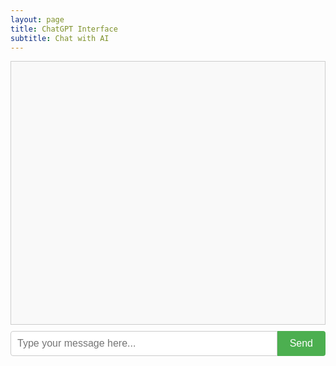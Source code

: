 ```yaml
---
layout: page
title: ChatGPT Interface
subtitle: Chat with AI
---
```


<div id="chat-container"></div>
<div id="input-container">
    <input type="text" id="user-input" placeholder="Type your message here...">
    <button id="send-button">Send</button>
</div>
<div id="status"></div>

<style>
    #chat-container {
        border: 1px solid #ccc;
        height: 400px;
        overflow-y: scroll;
        padding: 10px;
        margin-bottom: 10px;
        background-color: #f9f9f9;
    }
    #input-container {
        display: flex;
        margin-bottom: 10px;
    }
    #user-input {
        flex-grow: 1;
        padding: 10px;
        font-size: 16px;
        border: 1px solid #ccc;
        border-radius: 4px 0 0 4px;
    }
    #send-button {
        padding: 10px 20px;
        font-size: 16px;
        background-color: #4CAF50;
        color: white;
        border: none;
        border-radius: 0 4px 4px 0;
        cursor: pointer;
    }
    #send-button:hover {
        background-color: #45a049;
    }
    .message {
        margin-bottom: 10px;
        padding: 10px;
        border-radius: 4px;
    }
    .user-message {
        background-color: #e1f5fe;
        text-align: right;
    }
    .ai-message {
        background-color: #f0f4c3;
    }
    #status {
        color: #888;
        font-style: italic;
    }
</style>

<script src="https://cdnjs.cloudflare.com/ajax/libs/axios/0.21.1/axios.min.js"></script>
<script>
document.addEventListener('DOMContentLoaded', (event) => {
    const chatContainer = document.getElementById('chat-container');
    const userInput = document.getElementById('user-input');
    const sendButton = document.getElementById('send-button');
    const statusDiv = document.getElementById('status');

    const API_KEY = 'your-api-key-here'; // Replace with your actual API key
    const API_URL = 'https://api.openai.com/v1/chat/completions';

    function addMessage(sender, message) {
        const messageElement = document.createElement('div');
        messageElement.className = `message ${sender.toLowerCase()}-message`;
        messageElement.textContent = message;
        chatContainer.appendChild(messageElement);
        chatContainer.scrollTop = chatContainer.scrollHeight;
    }

    async function sendMessage() {
        const message = userInput.value.trim();
        if (message) {
            addMessage('user', message);
            userInput.value = '';
            statusDiv.textContent = 'ChatGPT is thinking...';

            try {
                const response = await axios.post(API_URL, {
                    model: 'gpt-3.5-turbo',
                    messages: [{ role: 'user', content: message }]
                }, {
                    headers: {
                        'Authorization': `Bearer ${API_KEY}`,
                        'Content-Type': 'application/json'
                    }
                });

                const reply = response.data.choices[0].message.content;
                addMessage('ai', reply);
                statusDiv.textContent = '';
            } catch (error) {
                console.error('Error:', error);
                statusDiv.textContent = 'Failed to get a response from ChatGPT.';
            }
        }
    }

    sendButton.addEventListener('click', sendMessage);
    userInput.addEventListener('keypress', (e) => {
        if (e.key === 'Enter') {
            sendMessage();
        }
    });

    console.log('ChatGPT interface script loaded');
});
</script>
